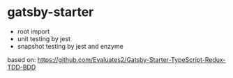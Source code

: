 # gatsby-starter

- root import
- unit testing by jest
- snapshot testing by jest and enzyme

based on: https://github.com/Evaluates2/Gatsby-Starter-TypeScript-Redux-TDD-BDD